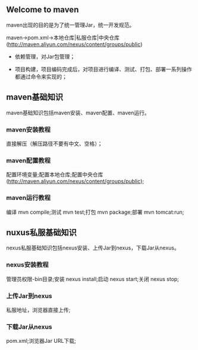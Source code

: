 ## Welcome to maven

maven出现的目的是为了统一管理Jar，统一开发规范。

maven->pom.xml->本地仓库|私服仓库|中央仓库(http://maven.aliyun.com/nexus/content/groups/public)

* 依赖管理，对Jar包管理；

* 项目构建，项目编码完成后，对项目进行编译、测试、打包、部署一系列操作都通过命令来实现的；


## maven基础知识

maven基础知识包括maven安装、maven配置、maven运行。

### maven安装教程
直接解压（解压路径不要有中文、空格）；

### maven配置教程
配置环境变量;配置本地仓库;配置中央仓库(http://maven.aliyun.com/nexus/content/groups/public);

### maven运行教程
编译 mvn compile;测试 mvn test;打包 mvn package;部署 mvn tomcat:run;


## nuxus私服基础知识

nexus私服基础知识包括nexus安装、上传Jar到nexus，下载Jar从nexus。

### nexus安装教程
管理员权限-bin目录;安装 nexus install;启动 nexus start;关闭 nexus stop;

### 上传Jar到nexus
私服地址，浏览器直接上传;

### 下载Jar从nexus
pom.xml;浏览器Jar URL下载;
